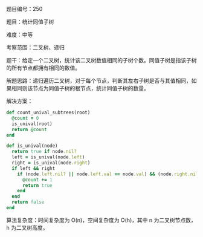 题目编号：250

题目：统计同值子树

难度：中等

考察范围：二叉树、递归

题干：给定一个二叉树，统计该二叉树数值相同的子树个数。同值子树是指该子树的所有节点都拥有相同的数值。

解题思路：递归遍历二叉树，对于每个节点，判断其左右子树是否与其值相同，如果相同则该节点为同值子树的根节点，统计同值子树的数量。

解决方案：

```ruby
def count_unival_subtrees(root)
  @count = 0
  is_unival(root)
  return @count
end

def is_unival(node)
  return true if node.nil?
  left = is_unival(node.left)
  right = is_unival(node.right)
  if left && right
    if (node.left.nil? || node.left.val == node.val) && (node.right.nil? || node.right.val == node.val)
      @count += 1
      return true
    end
  end
  return false
end
```

算法复杂度：时间复杂度为 O(n)，空间复杂度为 O(h)，其中 n 为二叉树节点数，h 为二叉树高度。